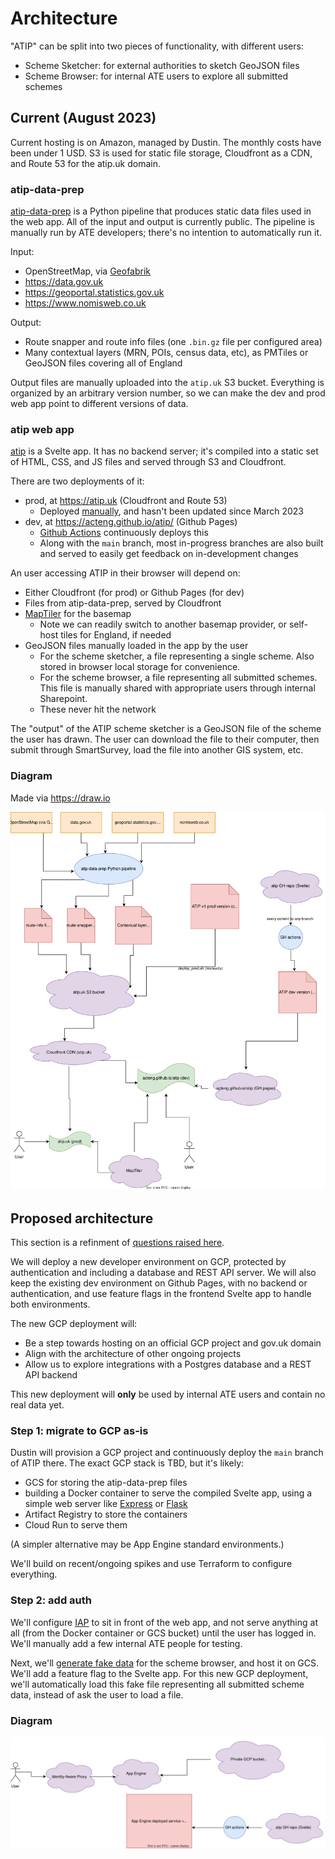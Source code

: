 # Architecture

"ATIP" can be split into two pieces of functionality, with different users:

- Scheme Sketcher: for external authorities to sketch GeoJSON files
- Scheme Browser: for internal ATE users to explore all submitted schemes

## Current (August 2023)

Current hosting is on Amazon, managed by Dustin. The monthly costs have been under 1 USD. S3 is used for static file storage, Cloudfront as a CDN, and Route 53 for the atip.uk domain.

### atip-data-prep

[atip-data-prep](https://github.com/acteng/atip-data-prep) is a Python pipeline that produces static data files used in the web app. All of the input and output is currently public. The pipeline is manually run by ATE developers; there's no intention to automatically run it.

Input:

- OpenStreetMap, via [Geofabrik](https://download.geofabrik.de/europe/great-britain/england.html)
- <https://data.gov.uk>
- <https://geoportal.statistics.gov.uk>
- <https://www.nomisweb.co.uk>

Output:

- Route snapper and route info files (one `.bin.gz` file per configured area)
- Many contextual layers (MRN, POIs, census data, etc), as PMTiles or GeoJSON files covering all of England

Output files are manually uploaded into the `atip.uk` S3 bucket. Everything is organized by an arbitrary version number, so we can make the dev and prod web app point to different versions of data.

### atip web app

[atip](https://github.com/acteng/atip) is a Svelte app. It has no backend server; it's compiled into a static set of HTML, CSS, and JS files and served through S3 and Cloudfront.

There are two deployments of it:

- prod, at <https://atip.uk> (Cloudfront and Route 53)
  - Deployed [manually](https://github.com/acteng/atip/blob/main/deploy_prod.sh), and hasn't been updated since March 2023
- dev, at <https://acteng.github.io/atip/> (Github Pages)
  - [Github Actions](https://github.com/acteng/atip/blob/main/.github/workflows/web.yml) continuously deploys this
  - Along with the `main` branch, most in-progress branches are also built and served to easily get feedback on in-development changes

An user accessing ATIP in their browser will depend on:

- Either Cloudfront (for prod) or Github Pages (for dev)
- Files from atip-data-prep, served by Cloudfront
- [MapTiler](maptiler.com) for the basemap
  - Note we can readily switch to another basemap provider, or self-host tiles for England, if needed
- GeoJSON files manually loaded in the app by the user
  - For the scheme sketcher, a file representing a single scheme. Also stored in browser local storage for convenience.
  - For the scheme browser, a file representing all submitted schemes. This file is manually shared with appropriate users through internal Sharepoint.
  - These never hit the network

The "output" of the ATIP scheme sketcher is a GeoJSON file of the scheme the user has drawn. The user can download the file to their computer, then submit through SmartSurvey, load the file into another GIS system, etc.

### Diagram

Made via <https://draw.io>

![Diagram of current architecture](current_architecture.svg)

## Proposed architecture

This section is a refinment of [questions raised here](backend.md).

We will deploy a new developer environment on GCP, protected by authentication and including a database and REST API server. We will also keep the existing dev environment on Github Pages, with no backend or authentication, and use feature flags in the frontend Svelte app to handle both environments.

The new GCP deployment will:

- Be a step towards hosting on an official GCP project and gov.uk domain
- Align with the architecture of other ongoing projects
- Allow us to explore integrations with a Postgres database and a REST API backend

This new deployment will **only** be used by internal ATE users and contain no real data yet.

### Step 1: migrate to GCP as-is

Dustin will provision a GCP project and continuously deploy the `main` branch of ATIP there. The exact GCP stack is TBD, but it's likely:

- GCS for storing the atip-data-prep files
- building a Docker container to serve the compiled Svelte app, using a simple web server like [Express](https://expressjs.com) or [Flask](https://flask.palletsprojects.com/en/2.3.x/)
- Artifact Registry to store the containers
- Cloud Run to serve them

(A simpler alternative may be App Engine standard environments.)

We'll build on recent/ongoing spikes and use Terraform to configure everything.

### Step 2: add auth

We'll configure [IAP](https://cloud.google.com/iap) to sit in front of the web app, and not serve anything at all (from the Docker container or GCS bucket) until the user has logged in. We'll manually add a few internal ATE people for testing.

Next, we'll [generate fake data](https://github.com/acteng/atip/blob/main/src/random_schemes.ts) for the scheme browser, and host it on GCS. We'll add a feature flag to the Svelte app. For this new GCP deployment, we'll automatically load this fake file representing all submitted scheme data, instead of ask the user to load a file.

### Diagram

![Diagram of proposed architecture](proposed_architecture.svg)
